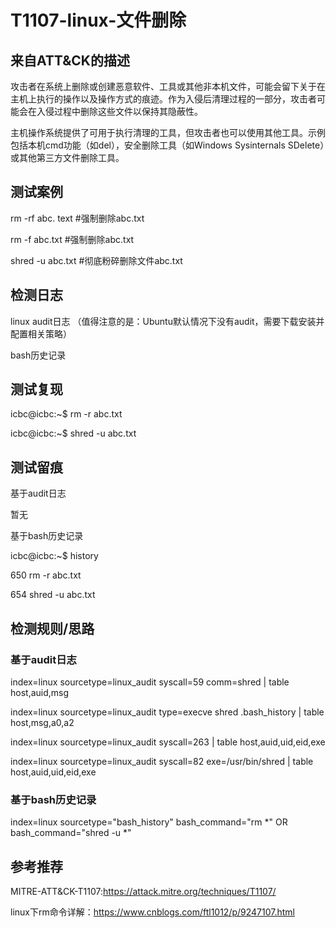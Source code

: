 # T1107-linux-文件删除

## 来自ATT&CK的描述

攻击者在系统上删除或创建恶意软件、工具或其他非本机文件，可能会留下关于在主机上执行的操作以及操作方式的痕迹。作为入侵后清理过程的一部分，攻击者可能会在入侵过程中删除这些文件以保持其隐蔽性。

主机操作系统提供了可用于执行清理的工具，但攻击者也可以使用其他工具。示例包括本机cmd功能（如del），安全删除工具（如Windows Sysinternals SDelete）或其他第三方文件删除工具。

## 测试案例

rm -rf abc. text    #强制删除abc.txt

rm -f abc.txt      #强制删除abc.txt

shred -u abc.txt  #彻底粉碎删除文件abc.txt

## 检测日志

linux audit日志 （值得注意的是：Ubuntu默认情况下没有audit，需要下载安装并配置相关策略）

bash历史记录

## 测试复现

icbc@icbc:~$ rm -r abc.txt 

icbc@icbc:~$ shred -u abc.txt 

## 测试留痕

基于audit日志

暂无

基于bash历史记录

icbc@icbc:~$ history

  650  rm -r abc.txt 

  654  shred -u abc.txt 

## 检测规则/思路

### 基于audit日志

index=linux sourcetype=linux_audit syscall=59 comm=shred | table host,auid,msg

index=linux sourcetype=linux_audit type=execve shred .bash_history | table host,msg,a0,a2

index=linux sourcetype=linux_audit syscall=263 | table host,auid,uid,eid,exe

index=linux sourcetype=linux_audit syscall=82 exe=/usr/bin/shred | table host,auid,uid,eid,exe

### 基于bash历史记录

index=linux sourcetype="bash_history" bash_command="rm *" OR  bash_command="shred -u *"

## 参考推荐

MITRE-ATT&CK-T1107:https://attack.mitre.org/techniques/T1107/

linux下rm命令详解：https://www.cnblogs.com/ftl1012/p/9247107.html

